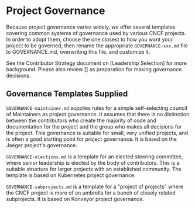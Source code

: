 # Project Governance

Because project governance varies widely, we offer several templates covering
common systems of governance used by various CNCF projects.  In order to
adopt them, choose the one closest to how you want your project to be governed,
then rename the appropriate `GOVERNANCE-xxx.md` file to GOVERNANCE.md,
overwriting this file, and customize it.  

See the Contributor Strategy document on [Leadership Selection]
for more background.  Please also review []
as preparation for making governance decisions.

## Governance Templates Supplied

`GOVERNANCE-maintainer.md` supplies rules for a simple self-selecting council
of Maintainers as project governance.  It assumes that there is no distinction
between the contributors who create the majority of code and documentation for
the project and the group who makes all decisions for the project.  This
governance is suitable for small, very unified projects, and is often a good
starting point for project governance.  It is based on the Jaeger project's
governance.

`GOVERNANCE-elections.md` is a template for an elected steering committee,
where senior leadership is elected by the body of contributors.  This is a
suitable structure for larger projects with an established community.  The
template is based on Kubernetes project governance.

`GOVERNANCE-subprojects.md` is a template for a "project of projects" where
the CNCF project is more of an umbrella for a bunch of closely related
subprojects.  It is based on Konveyor project governance.

